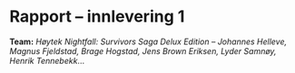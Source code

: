 # Rapport – innlevering 1
**Team:** *Høytek Nightfall: Survivors Saga Delux Edition* – *Johannes Helleve, Magnus Fjeldstad, Brage Hogstad, Jens Brown Eriksen, Lyder Samnøy, Henrik Tennebekk*...





